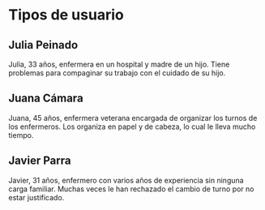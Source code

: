 # Tipos de usuario

## Julia Peinado

Julia, 33 años, enfermera en un hospital y madre de un hijo. Tiene problemas para compaginar su trabajo con el cuidado de su hijo.

## Juana Cámara

Juana, 45 años, enfermera veterana encargada de organizar los turnos de los enfermeros. Los organiza en papel y de cabeza, lo cual le lleva mucho tiempo.

## Javier Parra

Javier, 31 años, enfermero con varios años de experiencia sin ninguna carga familiar. Muchas veces le han rechazado el cambio de turno por no estar justificado.